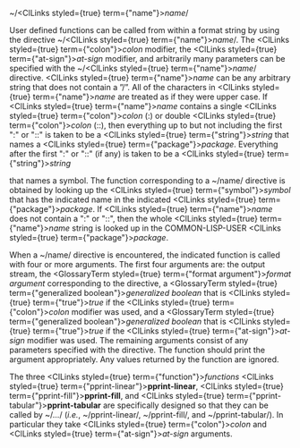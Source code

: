  



&#126;/<ClLinks styled={true} term={"name"}><i>name</i></ClLinks>/ 



User defined functions can be called from within a format string by using the directive &#126;/<ClLinks styled={true} term={"name"}><i>name</i></ClLinks>/. The <ClLinks styled={true} term={"colon"}><i>colon</i></ClLinks> modifier, the <ClLinks styled={true} term={"at-sign"}><i>at-sign</i></ClLinks> modifier, and arbitrarily many parameters can be specified with the &#126;/<ClLinks styled={true} term={"name"}><i>name</i></ClLinks>/ directive. <ClLinks styled={true} term={"name"}><i>name</i></ClLinks> can be any arbitrary string that does not contain a ”/”. All of the characters in <ClLinks styled={true} term={"name"}><i>name</i></ClLinks> are treated as if they were upper case. If <ClLinks styled={true} term={"name"}><i>name</i></ClLinks> contains a single <ClLinks styled={true} term={"colon"}><i>colon</i></ClLinks> (:) or double <ClLinks styled={true} term={"colon"}><i>colon</i></ClLinks> (::), then everything up to but not including the first ":" or "::" is taken to be a <ClLinks styled={true} term={"string"}><i>string</i></ClLinks> that names a <ClLinks styled={true} term={"package"}><i>package</i></ClLinks>. Everything after the first ":" or "::" (if any) is taken to be a <ClLinks styled={true} term={"string"}><i>string</i></ClLinks> 



that names a symbol. The function corresponding to a &#126;/name/ directive is obtained by looking up the <ClLinks styled={true} term={"symbol"}><i>symbol</i></ClLinks> that has the indicated name in the indicated <ClLinks styled={true} term={"package"}><i>package</i></ClLinks>. If <ClLinks styled={true} term={"name"}><i>name</i></ClLinks> does not contain a ":" or "::", then the whole <ClLinks styled={true} term={"name"}><i>name</i></ClLinks> string is looked up in the COMMON-LISP-USER <ClLinks styled={true} term={"package"}><i>package</i></ClLinks>. 



When a &#126;/name/ directive is encountered, the indicated function is called with four or more arguments. The first four arguments are: the output stream, the <GlossaryTerm styled={true} term={"format argument"}><i>format argument</i></GlossaryTerm> corresponding to the directive, a <GlossaryTerm styled={true} term={"generalized boolean"}><i>generalized boolean</i></GlossaryTerm> that is <ClLinks styled={true} term={"true"}><i>true</i></ClLinks> if the <ClLinks styled={true} term={"colon"}><i>colon</i></ClLinks> modifier was used, and a <GlossaryTerm styled={true} term={"generalized boolean"}><i>generalized boolean</i></GlossaryTerm> that is <ClLinks styled={true} term={"true"}><i>true</i></ClLinks> if the <ClLinks styled={true} term={"at-sign"}><i>at-sign</i></ClLinks> modifier was used. The remaining arguments consist of any parameters specified with the directive. The function should print the argument appropriately. Any values returned by the function are ignored. 



The three <ClLinks styled={true} term={"function"}><i>functions</i></ClLinks> <ClLinks styled={true} term={"pprint-linear"}><b>pprint-linear</b></ClLinks>, <ClLinks styled={true} term={"pprint-fill"}><b>pprint-fill</b></ClLinks>, and <ClLinks styled={true} term={"pprint-tabular"}><b>pprint-tabular</b></ClLinks> are specifically designed so that they can be called by &#126;/.../ (*i.e.*, &#126;/pprint-linear/, &#126;/pprint-fill/, and &#126;/pprint-tabular/). In particular they take <ClLinks styled={true} term={"colon"}><i>colon</i></ClLinks> and <ClLinks styled={true} term={"at-sign"}><i>at-sign</i></ClLinks> arguments. 



